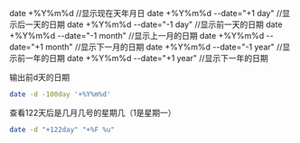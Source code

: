 date +%Y%m%d     //显示现在天年月日
date +%Y%m%d --date="+1 day" //显示后一天的日期
date +%Y%m%d --date="-1 day" //显示前一天的日期
date +%Y%m%d --date="-1 month" //显示上一月的日期
date +%Y%m%d --date="+1 month" //显示下一月的日期
date +%Y%m%d --date="-1 year" //显示前一年的日期
date +%Y%m%d --date="+1 year" //显示下一年的日期

输出前d天的日期

```bash
date -d -100day '+%Y%m%d'
```

查看122天后是几月几号的星期几（1是星期一）

```bash
date -d "+122day" "+%F %u" 
```


